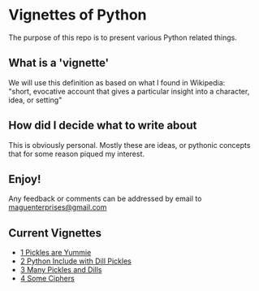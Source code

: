 # Vignettes of Python
The purpose of this repo is to present various Python related things.  

## What is a 'vignette'
We will use this definition as based on what I found in Wikipedia:  
"short, evocative account that gives a particular insight into a character, idea, or setting"  

## How did I decide what to write about
This is obviously personal. Mostly these are ideas, or pythonic concepts that for some reason piqued my interest.  

## Enjoy!  
Any feedback or comments can be addressed by email to maguenterprises@gmail.com

## Current Vignettes
* [1 Pickles are Yummie](https://github.com/drmagu/NewRepo/tree/master/1%20Pickles%20are%20Yummie)
* [2 Python Include with Dill Pickles](https://github.com/drmagu/NewRepo/tree/master/2%20Python%20Include%20Dill%20with%20Pickles)
* [3 Many Pickles and Dills](https://github.com/drmagu/NewRepo/tree/master/3%20Many%20Pickles%20and%20Dills)
* [4 Some Ciphers](https://github.com/drmagu/NewRepo/tree/master/4%20Some%20Ciphers#some-ciphers)
